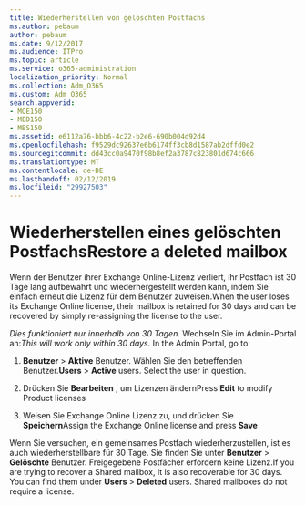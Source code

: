 ```yaml
---
title: Wiederherstellen von gelöschten Postfachs
ms.author: pebaum
author: pebaum
ms.date: 9/12/2017
ms.audience: ITPro
ms.topic: article
ms.service: o365-administration
localization_priority: Normal
ms.collection: Adm_O365
ms.custom: Adm_O365
search.appverid:
- MOE150
- MED150
- MBS150
ms.assetid: e6112a76-bbb6-4c22-b2e6-690b004d92d4
ms.openlocfilehash: f9529dc92637e6b6174ff3cb8d1587ab2dffd0e2
ms.sourcegitcommit: dd43cc0a9470f98b8ef2a3787c823801d674c666
ms.translationtype: MT
ms.contentlocale: de-DE
ms.lasthandoff: 02/12/2019
ms.locfileid: "29927503"
---
```

# <a name="restore-a-deleted-mailbox"></a><span data-ttu-id="c96d6-102">Wiederherstellen eines gelöschten Postfachs</span><span class="sxs-lookup"><span data-stu-id="c96d6-102">Restore a deleted mailbox</span></span>

<span data-ttu-id="c96d6-103">Wenn der Benutzer ihrer Exchange Online-Lizenz verliert, ihr Postfach ist 30 Tage lang aufbewahrt und wiederhergestellt werden kann, indem Sie einfach erneut die Lizenz für dem Benutzer zuweisen.</span><span class="sxs-lookup"><span data-stu-id="c96d6-103">When the user loses its Exchange Online license, their mailbox is retained for 30 days and can be recovered by simply re-assigning the license to the user.</span></span>
  
 <span data-ttu-id="c96d6-p101">*Dies funktioniert nur innerhalb von 30 Tagen.*  Wechseln Sie im Admin-Portal an:</span><span class="sxs-lookup"><span data-stu-id="c96d6-p101">*This will work only within 30 days.*  In the Admin Portal, go to:</span></span> 
  
1. <span data-ttu-id="c96d6-p102">**Benutzer** \> **Aktive** Benutzer. Wählen Sie den betreffenden Benutzer.</span><span class="sxs-lookup"><span data-stu-id="c96d6-p102">**Users** \> **Active** users. Select the user in question.</span></span> 
    
2. <span data-ttu-id="c96d6-108">Drücken Sie **Bearbeiten** , um Lizenzen ändern</span><span class="sxs-lookup"><span data-stu-id="c96d6-108">Press **Edit** to modify Product licenses</span></span> 
    
3. <span data-ttu-id="c96d6-109">Weisen Sie Exchange Online Lizenz zu, und drücken Sie **Speichern**</span><span class="sxs-lookup"><span data-stu-id="c96d6-109">Assign the Exchange Online license and press **Save**</span></span>
    
<span data-ttu-id="c96d6-p103">Wenn Sie versuchen, ein gemeinsames Postfach wiederherzustellen, ist es auch wiederherstellbare für 30 Tage. Sie finden Sie unter **Benutzer** \> **Gelöschte** Benutzer. Freigegebene Postfächer erfordern keine Lizenz.</span><span class="sxs-lookup"><span data-stu-id="c96d6-p103">If you are trying to recover a Shared mailbox, it is also recoverable for 30 days. You can find them under **Users** \> **Deleted** users. Shared mailboxes do not require a license.</span></span> 
  

